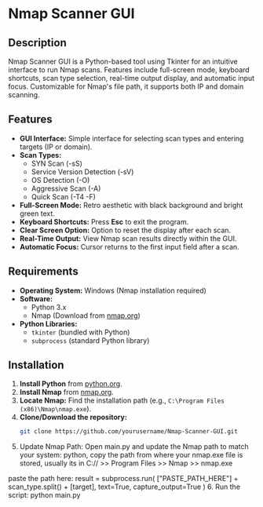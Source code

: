 # Nmap Scanner GUI

## Description
Nmap Scanner GUI is a Python-based tool using Tkinter for an intuitive interface to run Nmap scans. Features include full-screen mode, keyboard shortcuts, scan type selection, real-time output display, and automatic input focus. Customizable for Nmap's file path, it supports both IP and domain scanning.

## Features
- **GUI Interface:** Simple interface for selecting scan types and entering targets (IP or domain).
- **Scan Types:** 
  - SYN Scan (-sS)
  - Service Version Detection (-sV)
  - OS Detection (-O)
  - Aggressive Scan (-A)
  - Quick Scan (-T4 -F)
- **Full-Screen Mode:** Retro aesthetic with black background and bright green text.
- **Keyboard Shortcuts:** Press **Esc** to exit the program.
- **Clear Screen Option:** Option to reset the display after each scan.
- **Real-Time Output:** View Nmap scan results directly within the GUI.
- **Automatic Focus:** Cursor returns to the first input field after a scan.

## Requirements
- **Operating System:** Windows (Nmap installation required)
- **Software:**
  - Python 3.x
  - Nmap (Download from [nmap.org](https://nmap.org/download.html))
- **Python Libraries:**
  - `tkinter` (bundled with Python)
  - `subprocess` (standard Python library)

## Installation

1. **Install Python** from [python.org](https://www.python.org/).
2. **Install Nmap** from [nmap.org](https://nmap.org/download.html).
3. **Locate Nmap:** Find the installation path (e.g., `C:\Program Files (x86)\Nmap\nmap.exe`).
4. **Clone/Download the repository:**
   ```bash
   git clone https://github.com/yourusername/Nmap-Scanner-GUI.git
5. Update Nmap Path: Open main.py and update the Nmap path to match your system:
    python, copy the path from where your nmap.exe file is stored, usually its in C:// >> Program Files >> Nmap >> nmap.exe

paste the path here:
result = subprocess.run(
            ["PASTE_PATH_HERE"] + scan_type.split() + [target],
            text=True,
            capture_output=True
        )
6. Run the script: python main.py
